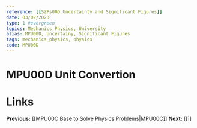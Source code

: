 ```yaml
---
reference: [[SZPs00D Uncertainty and Significant Figures]]
date: 03/02/2023
type: 1 #evergreen
topics: Mechanics Physics, University
alias: MPU00D, Uncertainy, Significant Figures
tags: mechanics_physics, physics
code: MPU00D 
---
```

# MPU00D Unit Convertion


# Links
**Previous:** [[MPU00C Base to Solve Physics Problems|MPU00C]]
**Next:** [[]]